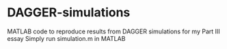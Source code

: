 # DAGGER-simulations
MATLAB code to reproduce results from DAGGER simulations for my Part III essay
Simply run simulation.m in MATLAB
